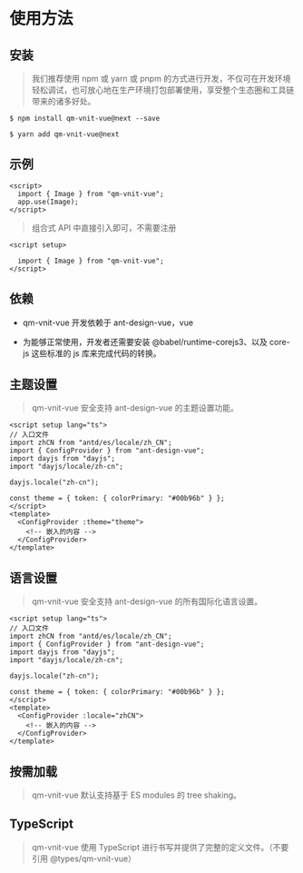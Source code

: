 # 使用方法


## 安装

> 我们推荐使用 npm 或 yarn 或 pnpm 的方式进行开发，不仅可在开发环境轻松调试，也可放心地在生产环境打包部署使用，享受整个生态圈和工具链带来的诸多好处。

```shell
$ npm install qm-vnit-vue@next --save
```

```shell
$ yarn add qm-vnit-vue@next
```


## 示例

```vue
<script>
  import { Image } from "qm-vnit-vue";
  app.use(Image);
</script>
```

> 组合式 API 中直接引入即可，不需要注册
```vue
<script setup>
  
  import { Image } from "qm-vnit-vue";
</script>
```


## 依赖

- qm-vnit-vue 开发依赖于 ant-design-vue，vue

- 为能够正常使用，开发者还需要安装 @babel/runtime-corejs3、以及 core-js 这些标准的 js 库来完成代码的转换。


## 主题设置

> qm-vnit-vue 安全支持 ant-design-vue 的主题设置功能。

```vue
<script setup lang="ts">
// 入口文件
import zhCN from "antd/es/locale/zh_CN";
import { ConfigProvider } from "ant-design-vue";
import dayjs from "dayjs";
import "dayjs/locale/zh-cn";

dayjs.locale("zh-cn");

const theme = { token: { colorPrimary: "#00b96b" } };
</script>
<template>
  <ConfigProvider :theme="theme">
    <!-- 嵌入的内容 -->
  </ConfigProvider>
</template>
```

## 语言设置

> qm-vnit-vue 安全支持 ant-design-vue 的所有国际化语言设置。

```vue
<script setup lang="ts">
// 入口文件
import zhCN from "antd/es/locale/zh_CN";
import { ConfigProvider } from "ant-design-vue";
import dayjs from "dayjs";
import "dayjs/locale/zh-cn";

dayjs.locale("zh-cn");

const theme = { token: { colorPrimary: "#00b96b" } };
</script>
<template>
  <ConfigProvider :locale="zhCN">
    <!-- 嵌入的内容 -->
  </ConfigProvider>
</template>
```

## 按需加载

> qm-vnit-vue 默认支持基于 ES modules 的 tree shaking。

## TypeScript

> qm-vnit-vue 使用 TypeScript 进行书写并提供了完整的定义文件。（不要引用 @types/qm-vnit-vue）
